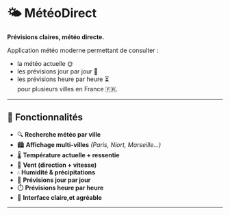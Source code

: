 # 🌤️ MétéoDirect
**Prévisions claires, météo directe.**

Application météo moderne permettant de consulter :  
- la météo actuelle 🌞  
- les prévisions jour par jour 📅  
- les prévisions heure par heure ⏳  
pour plusieurs villes en France 🇫🇷.  

---

## 🚀 Fonctionnalités

- 🔍 **Recherche météo par ville**  
- 🏙️ **Affichage multi-villes** *(Paris, Niort, Marseille…)*  
- 🌡️ **Température actuelle + ressentie**  
- 💨 **Vent (direction + vitesse)**  
- 💧 **Humidité & précipitations**  
- 📆 **Prévisions jour par jour**  
- ⏱️ **Prévisions heure par heure**  
- 📱 **Interface claire,et agréable**  

---
